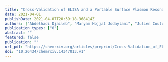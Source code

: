 ```yaml
---
title: "Cross-Validation of ELISA and a Portable Surface Plasmon Resonance Instrument for IgG Antibodies Serology with SARS-CoV-2 Positive Individuals"
date: 2021-04-01
publishDate: 2021-04-07T20:39:18.368414Z
authors: ["Abdelhadi Djaileb", "Maryam Hojjat Jodaylami", "Julien Coutu", "Pierre Ricard", "Mathieu Lamarre", "Lea Rochet", "Stella Cellier-Goetghebeur", "devin macauley", "Benjamin Charron", "Vincent Thibault", "et al."]
publication_types: ["0"]
abstract: ""
featured: false
publication: ""
url_pdf: "https://chemrxiv.org/articles/preprint/Cross-Validation_of_ELISA_and_a_Portable_Surface_Plasmon_Resonance_Instrument_for_IgG_Antibodies_Serology_with_SARS-CoV-2_Positive_Individuals/14347013/1"
doi: "10.26434/chemrxiv.14347013.v1"
---
```

